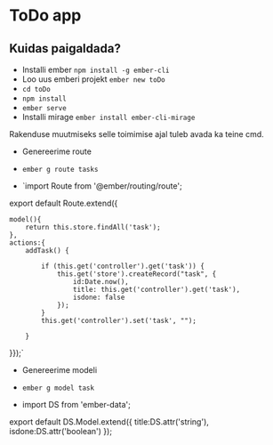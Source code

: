 # ToDo app

## Kuidas paigaldada?

* Installi ember `npm install -g ember-cli` 
* Loo uus emberi projekt `ember new toDo`
* `cd toDo`
* `npm install`
* `ember serve`
* Installi mirage `ember install ember-cli-mirage`

Rakenduse muutmiseks selle toimimise ajal tuleb avada ka teine cmd.



* Genereerime route 
* `ember g route tasks`

* `import Route from '@ember/routing/route';


export default Route.extend({

    model(){
        return this.store.findAll('task');
    },
    actions:{
        addTask() {

            if (this.get('controller').get('task')) {
                this.get('store').createRecord("task", {
                    id:Date.now(),
                    title: this.get('controller').get('task'),
                    isdone: false
                });
            }
            this.get('controller').set('task', "");

        }
}});`

* Genereerime modeli
* `ember g model task`

* import DS from 'ember-data';

export default DS.Model.extend({
    title:DS.attr('string'),
    isdone:DS.attr('boolean')
});